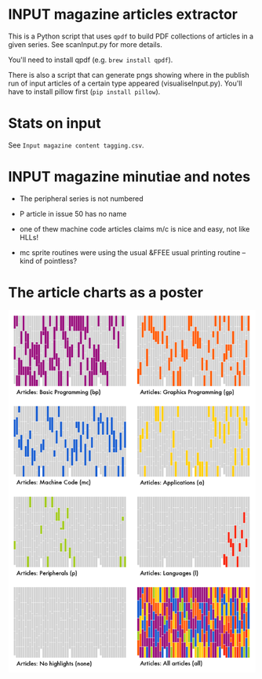 # INPUT magazine articles extractor

This is a Python script that uses `qpdf` to build PDF collections of articles in a given series. See scanInput.py for more details.

You'll need to install qpdf (e.g. `brew install qpdf`).

There is also a script that can generate pngs showing where in the publish run of input articles of a certain type appeared (visualiseInput.py).
You'll have to install pillow first (`pip install pillow`).

# Stats on input

See `Input magazine content tagging.csv`.

# INPUT magazine minutiae and notes

* The peripheral series is not numbered

* P article in issue 50 has no name

* one of thew machine code articles claims m/c is nice and easy, not like HLLs!

* mc sprite routines were using the usual &FFEE usual printing routine – kind of pointless?

# The article charts as a poster

![INPUT magazine article coverage as a poster](inputChart-poster.png)

